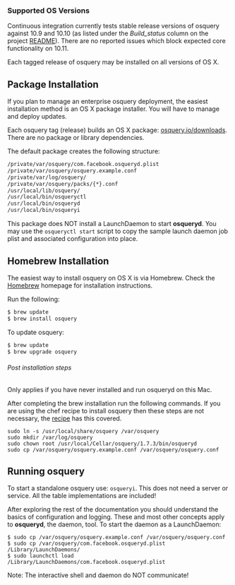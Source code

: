 ### Supported OS Versions

Continuous integration currently tests stable release versions of osquery against 10.9 and 10.10 (as listed under the _Build_status_ column on the project [README](https://github.com/facebook/osquery/blob/master/README.md)). There are no reported issues which block expected core functionality on 10.11.  

Each tagged release of osquery may be installed on all versions of OS X.

## Package Installation

If you plan to manage an enterprise osquery deployment, the easiest installation method is an OS X package installer. You will have to manage and deploy updates.

Each osquery tag (release) builds an OS X package:
[osquery.io/downloads](https://osquery.io/downloads/). There are no package or library dependencies.

The default package creates the following structure:

```sh
/private/var/osquery/com.facebook.osqueryd.plist
/private/var/osquery/osquery.example.conf
/private/var/log/osquery/
/private/var/osquery/packs/{*}.conf
/usr/local/lib/osquery/
/usr/local/bin/osqueryctl
/usr/local/bin/osqueryd
/usr/local/bin/osqueryi
```

This package does NOT install a LaunchDaemon to start **osqueryd**. You may use the `osqueryctl start` script to copy the sample launch daemon job plist and associated configuration into place.

## Homebrew Installation

The easiest way to install osquery on OS X is via Homebrew. Check the [Homebrew](http://brew.sh/) homepage for installation instructions.

Run the following:

```bash
$ brew update
$ brew install osquery
```

To update osquery:

```bash
$ brew update
$ brew upgrade osquery
```
###### Post installation steps
Only applies if you have never installed and run osqueryd on this Mac.

After completing the brew installation run the following commands. If you are using the chef recipe to install osquery then these steps are not necessary, the [recipe](http://osquery.readthedocs.io/en/stable/deployment/configuration/#chef-os-x) has this covered.

```
sudo ln -s /usr/local/share/osquery /var/osquery
sudo mkdir /var/log/osquery
sudo chown root /usr/local/Cellar/osquery/1.7.3/bin/osqueryd
sudo cp /var/osquery/osquery.example.conf /var/osquery/osquery.conf
```

## Running osquery

To start a standalone osquery use: `osqueryi`. This does not need a server or service. All the table implementations are included!

After exploring the rest of the documentation you should understand the basics of configuration and logging. These and most other concepts apply to **osqueryd**, the daemon, tool. To start the daemon as a LaunchDaemon:

```
$ sudo cp /var/osquery/osquery.example.conf /var/osquery/osquery.conf
$ sudo cp /var/osquery/com.facebook.osqueryd.plist /Library/LaunchDaemons/
$ sudo launchctl load /Library/LaunchDaemons/com.facebook.osqueryd.plist
```

Note: The interactive shell and daemon do NOT communicate!
